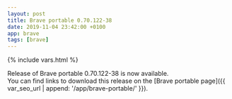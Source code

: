 ```yaml
---
layout: post
title: Brave portable 0.70.122-38
date: 2019-11-04 23:42:00 +0100
app: brave
tags: [brave]
---
```

{% include vars.html %}

Release of Brave portable 0.70.122-38 is now available.<br />
You can find links to download this release on the [Brave portable page]({{ var_seo_url | append: '/app/brave-portable/' }}).